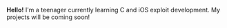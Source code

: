 **Hello!** I'm a teenager currently learning C and iOS exploit development. My projects will be coming soon!


